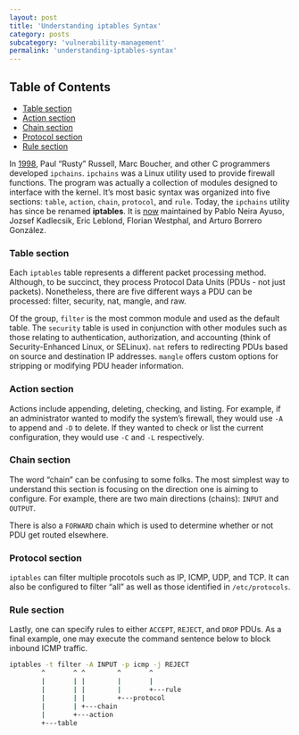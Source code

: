 ```yaml
---
layout: post
title: 'Understanding iptables Syntax'
category: posts
subcategory: 'vulnerability-management'
permalink: 'understanding-iptables-syntax'
---
```


## Table of Contents
* [Table section](#table-section)
* [Action section](#action-section)
* [Chain section](#chain-section)
* [Protocol section](#protocol-section)
* [Rule section](#rule-section)

In [1998](https://www.netfilter.org/about.html#history), Paul “Rusty” Russell, Marc Boucher, and other C programmers developed `ipchains`. `ipchains` was a Linux utility used to provide firewall functions. The program was actually a collection of modules designed to interface with the kernel. It’s most basic syntax was organized into five sections: `table`, `action`, `chain`, `protocol`, and `rule`. Today, the `ipchains` utility has since be renamed **iptables**. It is [now](https://www.netfilter.org/about.html#history) maintained by Pablo Neira Ayuso, Jozsef Kadlecsik, Eric Leblond, Florian Westphal, and Arturo Borrero González.

### Table section

Each `iptables` table represents a different packet processing method. Although, to be succinct, they process Protocol Data Units (PDUs - not just packets). Nonetheless, there are five different ways a PDU can be processed: filter, security, nat, mangle, and raw.

Of the group, `filter` is the most common module and used as the default table. The `security` table is used in conjunction with other modules such as those relating to authentication, authorization, and accounting (think of Security-Enhanced Linux, or SELinux). `nat` refers to redirecting PDUs based on source and destination IP addresses. `mangle` offers custom options for stripping or modifying PDU header information.

### Action section
Actions include appending, deleting, checking, and listing. For example, if an administrator wanted to modify the system’s firewall, they would use `-A` to append and `-D` to delete. If they wanted to check or list the current configuration, they would use `-C` and `-L` respectively.

### Chain section
The word “chain” can be confusing to some folks. The most simplest way to understand this section is focusing on the direction one is aiming to configure. For example, there are two main directions (chains): `INPUT` and `OUTPUT`.

There is also a `FORWARD` chain which is used to determine whether or not PDU get routed elsewhere.

### Protocol section
`iptables` can filter multiple procotols such as IP, ICMP, UDP, and TCP. It can also be configured to filter “all” as well as those identified in `/etc/protocols`.

### Rule section
Lastly, one can specify rules to either `ACCEPT`, `REJECT`, and `DROP` PDUs. As a final example, one may execute the command sentence below to block inbound ICMP traffic.

```bash
iptables -t filter -A INPUT -p icmp -j REJECT
	    ^       ^ ^        ^       ^
	    |       | |	       |       |
	    |	    | |	       |       +---rule
	    |	    | |        +---protocol
	    |	    | +---chain
	    |	    +---action
	    +---table
```
